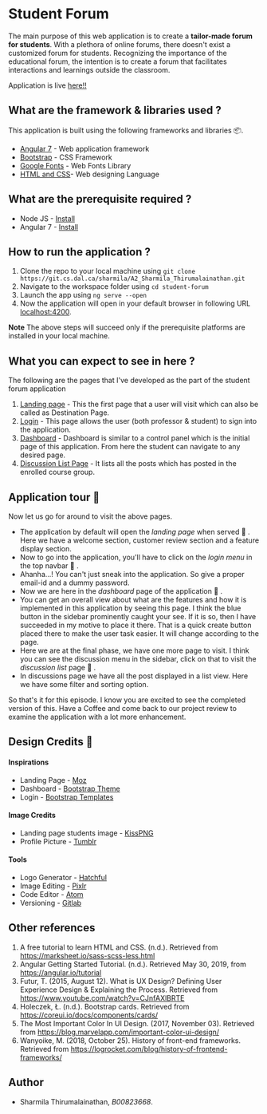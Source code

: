 # Student Forum
The main purpose of this web application is to create a **tailor-made forum for students**. With a plethora of online forums, there doesn't exist a customized forum for students. Recognizing the importance of the educational forum, the intention is to create a forum that facilitates interactions and learnings outside the classroom.   

  Application is live [here!!](https://student-forum-2019.herokuapp.com/home)

## What are the framework & libraries used ?
This application is built using the following frameworks and libraries :package:.
* [Angular 7](https://angular.io/) - Web application framework
* [Bootstrap](https://getbootstrap.com/)  - CSS Framework
* [Google Fonts](https://fonts.google.com/) - Web Fonts Library
* [HTML and CSS](https://www.w3schools.com/html/)- Web designing Language


## What are the prerequisite required ?
 * Node JS - [Install](https://nodejs.org/en/download/)
 * Angular 7 - [Install](https://angular.io/guide/setup-local)

## How to run the application ?

1. Clone the repo to your local machine using `git clone https://git.cs.dal.ca/sharmila/A2_Sharmila_Thirumalainathan.git`
2. Navigate to the workspace folder using `cd student-forum`
3. Launch the app using `ng serve --open`
4. Now the application will open in your default browser in following URL [localhost:4200](http:\\localhost:4200\home).

**Note** The above steps will succeed only if the prerequisite platforms are installed in your local machine.

## What you can expect to see in here ?
The following are the pages that I've developed as the part of the student forum application

1. [Landing page](http:\\localhost:4200\home) - This the first page that a user will visit which can also be called as Destination Page.
2. [Login](http:\\localhost:4200\login) - This page allows the user (both professor & student) to sign into the application.
3. [Dashboard](http:\\localhost:4200\dashboard) - Dashboard is similar to a control panel which is the initial page of this application. From here the student can navigate to any desired page.
4. [Discussion List Page](http:\\localhost:4200\discussions) - It lists all the posts which has posted in the enrolled course group.

## Application tour :rocket:
Now let us go for around to visit the above pages.

* The application by default will open the *landing page* when served :checkered_flag: . Here we have a welcome section, customer review section and a feature display section.
* Now to go into the application, you'll have to click on the *login menu* in the top navbar :checkered_flag: .
* Ahanha...! You can't just sneak into the application. So give a proper email-id and a dummy password.
* Now we are here in the *dashboard* page of the application :checkered_flag: .
* You can get an overall view about what are the features and how it is implemented in this application by seeing this page. I think the blue button in the sidebar prominently caught your see. If it is so, then I have succeeded in my motive to place it there. That is a quick create button placed there to make the user task easier. It will change according to the page.
* Here we are at the final phase, we have one more page to visit. I think you can see the discussion menu in the sidebar, click on that to visit the *discussion list* page :checkered_flag: .
* In discussions page we have all the post displayed in a list view. Here we have some filter and sorting option.

So that's it for this episode. I know you are excited to see the completed version of this. Have a Coffee and come back to our project review to examine the application with a lot more enhancement.

## Design Credits :art:

#### Inspirations
* Landing Page - [Moz](https://instapage.com/blog/landing-page-examples)
* Dashboard - [Bootstrap Theme](https://getbootstrap.com/docs/4.1/examples/dashboard/#)
* Login - [Bootstrap Templates](https://freshdesignweb.com/css-login-form-templates/)

#### Image Credits

* Landing page students image - [KissPNG](https://www.kisspng.com/png-international-student-scholarship-university-colle-442497/)
* Profile Picture - [Tumblr](https://www.tumblr.com/search/chandler%20icons%20season%202)

#### Tools

* Logo Generator - [Hatchful](https://hatchful.shopify.com/)
* Image Editing - [Pixlr](https://pixlr.com/x/)
* Code Editor - [Atom](https://atom.io/)
* Versioning - [Gitlab](https://git.cs.dal.ca/sharmila/A2_Sharmila_Thirumalainathan)

## Other references

1. A free tutorial to learn HTML and CSS. (n.d.). Retrieved from https://marksheet.io/sass-scss-less.html
2. Angular Getting Started Tutorial. (n.d.). Retrieved May 30, 2019, from https://angular.io/tutorial
3. Futur, T. (2015, August 12). What is UX Design? Defining User Experience Design & Explaining the Process. Retrieved from https://www.youtube.com/watch?v=CJnfAXlBRTE
4. Holeczek, Ł. (n.d.). Bootstrap cards. Retrieved from https://coreui.io/docs/components/cards/
5. The Most Important Color In UI Design. (2017, November 03). Retrieved from https://blog.marvelapp.com/important-color-ui-design/
6. Wanyoike, M. (2018, October 25). History of front-end frameworks. Retrieved from https://logrocket.com/blog/history-of-frontend-frameworks/

## Author
- Sharmila Thirumalainathan, *B00823668*.
